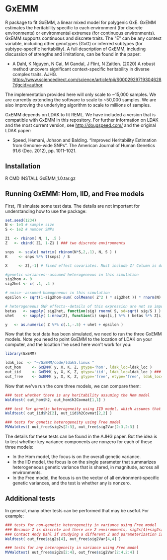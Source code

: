 # GxEMM
R package to fit GxEMM, a linear mixed model for polygenic GxE. GxEMM estimates the heritability specific to each environment (for discrete environments) or environmental extremes (for continuous environments). GxEMM supports continuous and discrete traits. The "E" can be any context variable, including other genotypes (GxG) or inferred subtypes (for subtype-specific heritability). A full description of GxEMM, including discussion of strengths and limitations, can be found in the paper:
  
* A Dahl, K Nguyen, N Cai, M Gandal, J Flint, N Zaitlen. (2020) A robust method uncovers significant context-specific heritability in diverse complex traits. AJHG. https://www.sciencedirect.com/science/article/pii/S0002929719304628?dgcid=author

The implementation provided here will only scale to ~15,000 samples. We are currently extending the software to scale to ~50,000 samples. We are also improving the underlying algorithm to scale to millions of samples.

GxEMM depends on LDAK to fit REML. We have included a version that is compatible with GxEMM in this repository. For further information on LDAK and the most current version, see http://dougspeed.com/ and the original LDAK paper:

* Speed, Hemani, Johson and Balding. “Improved Heritability Estimation from Genome-wide SNPs”. The American Journal of Human Genetics 91.6 (Dec. 2012), pp. 1011–1021.

## Installation
R CMD INSTALL GxEMM_1.0.tar.gz

## Running GxEMM: Hom, IID, and Free models

First, I'll simulate some test data. The details are not important for understanding how to use the package:
```R
set.seed(1234)
N <- 1e3 # sample size
S <- 1e2 # number SNPs

Z1  <- rbinom( N, 1, .5 )
Z   <- cbind( Z1, 1-Z1 ) ### two discrete environments

snps  <- scale( matrix( rbinom(N*S,2,.1), N, S ) )
K     <- snps %*% t(snps) / S

X     <- Z[,-1] # fixed effect covariates. Must include Z! Column is dropped here so that cbind(1,X) is full rank

#genetic variances--assumed heterogeneous in this simulation
sig2hom <- 0
sig2het <- c( .1, .4 )

# noise--assumed homogeneous in this simulation
epsilon	<- sqrt(1-sig2hom-sum( colMeans( Z^2 ) * sig2het )) * rnorm(N)

# heterogeneous SNP effects--details of this expression are not so important
betas	<- sapply( sig2het, function(sig) rnorm( S, sd=sqrt( sig/S ) ) )
uhet	<- sapply( 1:nrow(Z), function(i) snps[i,] %*% ( betas %*% Z[i,] ) )

y   <- as.numeric( Z %*% c(.1,-.5) + uhet + epsilon )
```

Now that the test data has been simulated, we need to run the three GxEMM models. Note you need to point GxEMM to the location of LDAK on your computer, and the location I've used here won't work for you:
```R
library(GxEMM)

ldak_loc  <- "~/GxEMM/code/ldak5.linux "
out_hom		<- GxEMM( y, X, K, Z, gtype='hom', ldak_loc=ldak_loc )
out_iid		<- GxEMM( y, X, K, Z, gtype='iid', ldak_loc=ldak_loc ) ### need to add etype='iid' for non-discrete environments
out_free	<- GxEMM( y, X, K, Z, gtype='free', etype='free', ldak_loc=ldak_loc )
```

Now that we've run the core three models, we can compare them:
```R
### test whether there is any heritability assuming the Hom model
Waldtest( out_hom$h2, out_hom$h2Covmat[1,1] )   

### test for genetic heterogeneity using IID model, which assumes that h2 is equal across all environments
Waldtest( out_iid$h2[2], out_iid$h2Covmat[2,2] )

### tests for genetic heterogeneity using Free model
MVWaldtest( out_free$sig2s[2:3], out_free$sig2Var[2:3,2:3] ) 
```
The details for these tests can be found in the AJHG paper. But the idea is to test whether key variance components are nonzero for each of these three models:

* In the Hom model, the focus is on the overall genetic variance. 
* In the IID model, the focus is on the single parameter that summarizes heterogeneous genetic variance that is shared, in magnitude, across all environments.
* In the Free model, the focus is on the vector of all environment-specific genetic variances, and the test is whether any is nonzero. 

## Additional tests

In general, many other tests can be performed that may be useful. For example:
```R
### tests for non-genetic heterogeneity in variance using Free model
### Because Z is discrete and there are 2 environments, sig2s[4]+sig2s[5] = sig2e[1], and sig2s[5]=sig2e[2]
### Contact Andy Dahl if studying a different Z and parameterization is too complicated
Waldtest( out_free$sig2s[4], out_free$sig2Var[4,4] )

### tests for any heterogeneity in variance using Free model
MVWaldtest( out_free$sig2s[2:4], out_free$sig2Var[2:4,2:4] )
```
